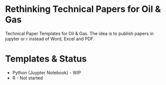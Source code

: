 # Rethinking Technical Papers for Oil & Gas

Technical Paper Templates for Oil & Gas. The idea is to publish papers in jupyter or r instead of Word, Excel and PDF.

# Templates & Status

* Python (Juypter Notebook) - WIP
* R - Not started